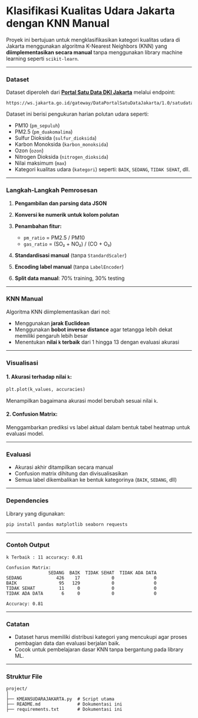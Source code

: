 # Klasifikasi Kualitas Udara Jakarta dengan KNN Manual

Proyek ini bertujuan untuk mengklasifikasikan kategori kualitas udara di Jakarta menggunakan algoritma K-Nearest Neighbors (KNN) yang **diimplementasikan secara manual** tanpa menggunakan library machine learning seperti `scikit-learn`.

---

### Dataset

Dataset diperoleh dari **[Portal Satu Data DKI Jakarta](https://satudata.jakarta.go.id)** melalui endpoint:

```
https://ws.jakarta.go.id/gateway/DataPortalSatuDataJakarta/1.0/satudata
```

Dataset ini berisi pengukuran harian polutan udara seperti:

* PM10 (`pm_sepuluh`)
* PM2.5 (`pm_duakomalima`)
* Sulfur Dioksida (`sulfur_dioksida`)
* Karbon Monoksida (`karbon_monoksida`)
* Ozon (`ozon`)
* Nitrogen Dioksida (`nitrogen_dioksida`)
* Nilai maksimum (`max`)
* Kategori kualitas udara (`kategori`) seperti: `BAIK`, `SEDANG`, `TIDAK SEHAT`, dll.

---

### Langkah-Langkah Pemrosesan

1. **Pengambilan dan parsing data JSON**
2. **Konversi ke numerik untuk kolom polutan**
3. **Penambahan fitur:**

   * `pm_ratio` = PM2.5 / PM10
   * `gas_ratio` = (SO₂ + NO₂) / (CO + O₃)
4. **Standardisasi manual** (tanpa `StandardScaler`)
5. **Encoding label manual** (tanpa `LabelEncoder`)
6. **Split data manual**: 70% training, 30% testing

---

### KNN Manual

Algoritma KNN diimplementasikan dari nol:

* Menggunakan **jarak Euclidean**
* Menggunakan **bobot inverse distance** agar tetangga lebih dekat memiliki pengaruh lebih besar
* Menentukan **nilai `k` terbaik** dari 1 hingga 13 dengan evaluasi akurasi

---

### Visualisasi

#### 1. Akurasi terhadap nilai `k`:

```python
plt.plot(k_values, accuracies)
```

Menampilkan bagaimana akurasi model berubah sesuai nilai `k`.

#### 2. Confusion Matrix:

Menggambarkan prediksi vs label aktual dalam bentuk tabel heatmap untuk evaluasi model.

---

### Evaluasi

* Akurasi akhir ditampilkan secara manual
* Confusion matrix dihitung dan divisualisasikan
* Semua label dikembalikan ke bentuk kategorinya (`BAIK`, `SEDANG`, dll)

---

### Dependencies

Library yang digunakan:

```bash
pip install pandas matplotlib seaborn requests
```

---

### Contoh Output

```
k Terbaik : 11 accuracy: 0.81

Confusion Matrix:
                SEDANG  BAIK  TIDAK SEHAT  TIDAK ADA DATA
SEDANG             426    17            0               0
BAIK                95   129            0               0
TIDAK SEHAT         11     0            0               0
TIDAK ADA DATA       6     0            0               0

Accuracy: 0.81
```

---

### Catatan

* Dataset harus memiliki distribusi kategori yang mencukupi agar proses pembagian data dan evaluasi berjalan baik.
* Cocok untuk pembelajaran dasar KNN tanpa bergantung pada library ML.

---

### Struktur File

```
project/
│
├── KMEANSUDARAJAKARTA.py  # Script utama
├── README.md              # Dokumentasi ini
├── requirements.txt       # Dokumentasi ini
```
